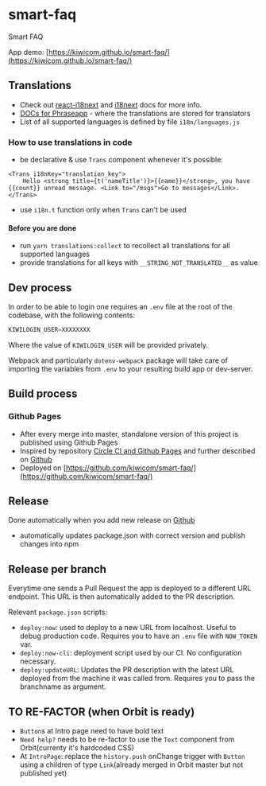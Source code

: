 # smart-faq
Smart FAQ

App demo: [https://kiwicom.github.io/smart-faq/](https://kiwicom.github.io/smart-faq/)

## Translations

- Check out [react-i18next](https://react.i18next.com/) and [i18next](https://www.i18next.com/) docs for more info.
- [DOCs for Phraseapp](https://phraseapp.com/docs/) - where the translations are stored for translators
- List of all supported languages is defined by file `i18n/languages.js`

### How to use translations in code

- be declarative & use `Trans` component whenever it's possible: 
```
<Trans i18nKey="translation_key">
    Hello <strong title={t('nameTitle')}>{{name}}</strong>, you have {{count}} unread message. <Link to="/msgs">Go to messages</Link>.
</Trans>
```
- use `i18n.t` function only when `Trans` can't be used

#### Before you are done

- run `yarn translations:collect` to recollect all translations for all supported languages
- provide translations for all keys with `__STRING_NOT_TRANSLATED__` as value

## Dev process
In order to be able to login one requires an `.env` file at the root of the codebase, with the following contents:
```javascript
KIWILOGIN_USER=XXXXXXXX
```
Where the value of `KIWILOGIN_USER` will be provided privately.

Webpack and particularly `dotenv-webpack` package will take care of importing the variables from `.env` to your resulting build app or dev-server.


## Build process

### Github Pages

- After every merge into master, standalone version of this project is published using Github Pages 
- Inspired by repository [Circle CI and Github Pages](https://github.com/Villanuevand/deployment-circleci-gh-pages) and further described on [Github](https://github.com/DevProgress/onboarding/wiki/Using-Circle-CI-with-Github-Pages-for-Continuous-Delivery)
- Deployed on [https://github.com/kiwicom/smart-faq/](https://github.com/kiwicom/smart-faq/)

## Release

Done automatically when you add new release on [Github](https://github.com/kiwicom/smart-faq/releases/new)

- automatically updates package.json with correct version and publish changes into npm

## Release per branch
Everytime one sends a Pull Request the app is deployed to a different URL endpoint. This URL is then automatically added to the PR description.

Relevant `package.json` scripts:
- `deploy:now`: used to deploy to a new URL from localhost. Useful to debug production code. Requires you to have an `.env` file with `NOW_TOKEN` var.
- `deploy:now-cli`: deployment script used by our CI. No configuration necessary.
- `deploy:updateURL`: Updates the PR description with the latest URL deployed from the machine it was called from. Requires you to pass the branchname as argument.

## TO RE-FACTOR (when Orbit is ready)
- `Button`s at Intro page need to have bold text
- `Need help?` needs to be re-factor to use the `Text` component from Orbit(currenty it's hardcoded CSS)
- At `IntroPage`: replace the `history.push` onChange trigger with `Button` using a children of type `Link`(already merged in Orbit master but not published yet)

